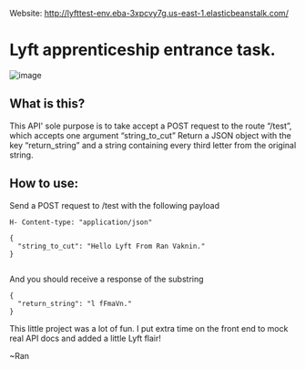 Website: http://lyfttest-env.eba-3xpcvy7g.us-east-1.elasticbeanstalk.com/
# Lyft apprenticeship entrance task.

![image](https://user-images.githubusercontent.com/50976344/122619367-2959bd80-d045-11eb-83d0-3a0110c4cd67.png)

## What is this?
This API' sole purpose is to take accept a POST request to the route “/test”, which accepts one argument “string_to_cut”
Return a JSON object with the key “return_string” and a string containing every third letter from the original string.

## How to use:
Send a POST request to /test with the following payload

```
H- Content-type: "application/json"

{
  "string_to_cut": "Hello Lyft From Ran Vaknin."
}
    
```

And you should receive a response of the substring

```
{
  "return_string": "l fFmaVn."
}

```

This little project was a lot of fun. I put extra time on the front end to mock real API docs and added a little Lyft flair!

~Ran
